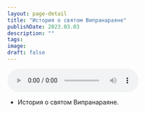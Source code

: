 ```yaml
---
layout: page-detail
title: "История о святом Випранараяне"
publishDate: 2023.03.03
description: ""
tags:
image:
draft: false
---
```


<audio title="2023.03.03 - История о святом Випранараяне.mp3" src="https://filer-api.advayta.org/v1.0/public/files/75504" controls=""></audio>

* История о святом Випранараяне.

  
